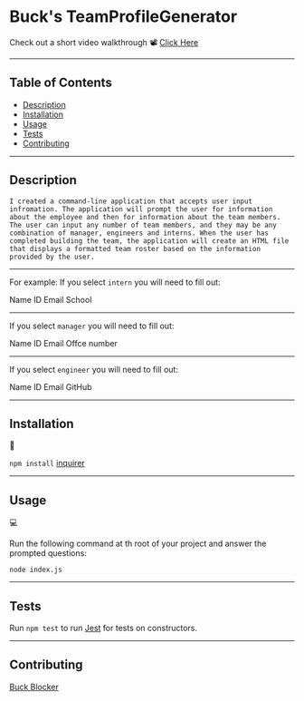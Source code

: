 # Buck's TeamProfileGenerator

Check out a short video walkthrough
📽️ [Click Here](https://drive.google.com/file/d/1ljxKq1PLPN0pvI-usJfvEuIe326udFoV/view?usp=sharing)

---

## Table of Contents

- [Description](#Description)
- [Installation](#installation)
- [Usage](#usage)
- [Tests](#Tests)
- [Contributing](#Contributing)

---

## Description

```
I created a command-line application that accepts user input infromation. The application will prompt the user for information about the employee and then for information about the team members. The user can input any number of team members, and they may be any combination of manager, engineers and interns. When the user has completed building the team, the application will create an HTML file that displays a formatted team roster based on the information provided by the user.
```

---

For example: If you select `intern` you will need to fill out:

Name
ID
Email
School

---

If you select `manager` you will need to fill out:

Name
ID
Email
Offce number

---

If you select `engineer` you will need to fill out:

Name
ID
Email
GitHub

---

## Installation

💾

`npm install` [inquirer](https://www.npmjs.com/package/inquirer/v/8.2.4)

---

## Usage

💻

Run the following command at th root of your project and answer the prompted questions:

`node index.js`

---

## Tests

Run `npm test` to run [Jest](https://jestjs.io/) for tests on constructors.

---

## Contributing

[Buck Blocker](https://github.com/bucknorris336)

[def]: #license
